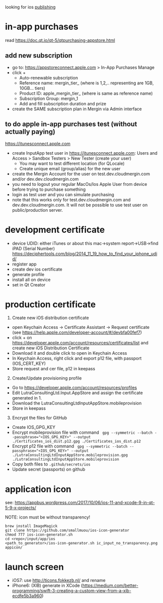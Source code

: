 looking for ios [publishing](./publishing.md)

# in-app purchases

read https://doc.qt.io/qt-5/qtpurchasing-appstore.html

## add new subscription
- go to: https://appstoreconnect.apple.com > In-App Purchases Manage
- click +
    - Auto-renewable subscription
    - Reference name: mergin_tier_<x> (where <x> is 1,2,.. representing are 1GB, 10GB... tiers)
    - Product ID: apple_mergin_tier_<x> (where <x> is same as reference name)
    - Subscription Group: mergin_1
    - Add and fill subscription duration and prize
- create the SAME subscription plan in Mergin via Admin interface

## to do apple in-app purchases test (without actually paying)
https://itunesconnect.apple.com

- create InputApp test user in https://itunesconnect.apple.com: Users and Access > Sandbox Testers > New Tester (create your user)
    - You may want to test different location (for QLocale)
    - Create unique email (group/alias) for the new user 
- create the Mergin Account for the user on test.dev.cloudmergin.com and/or dev.dev.cloudmergin.com
- you need to logout your regular MacOs/Ios Apple User from device before trying to purchase something
- login as test user and you can simulate purchasing
- note that this works only for test.dev.cloudmergin.com and dev.dev.cloudmergin.com. It will not be possible to use test user on public/production server.

# development certificate

- device UDID: either iTunes or about this mac->system report->USB->find iPAD (Serial Number)
https://deciphertools.com/blog/2014_11_19_how_to_find_your_iphone_udid/
- register app
- create dev ios certificate
- generate profile
- install all on device
- set in Qt Creator

# production certificate

1. Create new iOS distribution certificate
- open Keychain Access -> Certificate Assistant -> Request certificate (see https://help.apple.com/developer-account/#/devbfa00fef7)
- click + on https://developer.apple.com/account/resources/certificates/list and create new iOS Distribution Certificate
- Download it and double click to open in Keychain Access
- In Keychain Access, right click and export p12 file, with passport (IOS_CERT_KEY)
- Store request and cer file, p12 in keepass

2. Create/Update provisioning profile 
- Go to https://developer.apple.com/account/resources/profiles
- Edit LutraConsultingLtd.Input.AppStore and assign the certificate generated in 1.
- Download the LutraConsultingLtdInputAppStore.mobileprovision
- Store in keepass 

3. Encrypt the files for GitHub
- Create IOS_GPG_KEY
- Encrypt mobileprovision file with command ` gpg --symmetric --batch --passphrase="<IOS_GPG_KEY>" --output ./Certificates_ios_dist.p12.gpg ./Certificates_ios_dist.p12`
- Encrypt p12 file with command ` gpg --symmetric --batch --passphrase="<IOS_GPG_KEY>" --output ./LutraConsultingLtdInputAppStore.mobileprovision.gpg ./LutraConsultingLtdInputAppStore.mobileprovision`
- Copy both files to `.github/secrets/ios`
- Update secret (passports) on github

# application icon

see: https://appbus.wordpress.com/2017/10/06/ios-11-and-xcode-9-in-qt-5-9-x-projects/

NOTE: icon must be without transparency!

```
brew install ImageMagick
git clone https://github.com/smallmuou/ios-icon-generator
chmod 777 ios-icon-generator.sh
cd <repo>/input/app/ios
<path_to_generator>/ios-icon-generator.sh ic_input_no_transparency.png appicon/
```

# launch screen
- iOS7: use http://ticons.fokkezb.nl/ and rename
- iPhone6: (XIB) generate in XCode (https://medium.com/better-programming/swift-3-creating-a-custom-view-from-a-xib-ecdfe5b3a960)
